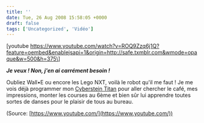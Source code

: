 ```yaml
---
title: ''
date: Tue, 26 Aug 2008 15:58:05 +0000
draft: false
tags: ['Uncategorized', 'Vidéo']
---
```


\[youtube https://www.youtube.com/watch?v=ROQ9Zzq6j1Q?feature=oembed&enablejsapi=1&origin=http://safe.txmblr.com&wmode=opaque&w=500&h=375\]

**_Je veux ! Non, j'en ai carrément besoin !_**

Oubliez Wall•E ou encore les Lego NXT, voilà le robot qu'il me faut ! Je me vois déjà programmer mon [Cyberstein Titan](http://www.cyberstein.co.uk/) pour aller chercher le café, mes impressions, monter les courses au 6ème et bien sûr lui apprendre toutes sortes de danses pour le plaisir de tous au bureau.

(Source: [https://www.youtube.com/](https://www.youtube.com/))